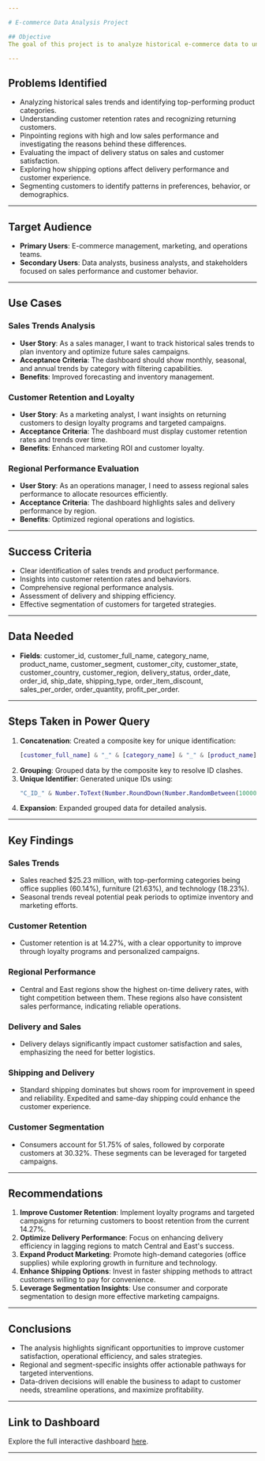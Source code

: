 ```yaml
---

# E-commerce Data Analysis Project

## Objective
The goal of this project is to analyze historical e-commerce data to uncover trends and provide actionable insights that will improve sales, customer retention, and operational efficiency.

---
```


## Problems Identified
- Analyzing historical sales trends and identifying top-performing product categories.
- Understanding customer retention rates and recognizing returning customers.
- Pinpointing regions with high and low sales performance and investigating the reasons behind these differences.
- Evaluating the impact of delivery status on sales and customer satisfaction.
- Exploring how shipping options affect delivery performance and customer experience.
- Segmenting customers to identify patterns in preferences, behavior, or demographics.

---

## Target Audience
- **Primary Users**: E-commerce management, marketing, and operations teams.
- **Secondary Users**: Data analysts, business analysts, and stakeholders focused on sales performance and customer behavior.

---

## Use Cases
### Sales Trends Analysis
- **User Story**: As a sales manager, I want to track historical sales trends to plan inventory and optimize future sales campaigns.
- **Acceptance Criteria**: The dashboard should show monthly, seasonal, and annual trends by category with filtering capabilities.
- **Benefits**: Improved forecasting and inventory management.

### Customer Retention and Loyalty
- **User Story**: As a marketing analyst, I want insights on returning customers to design loyalty programs and targeted campaigns.
- **Acceptance Criteria**: The dashboard must display customer retention rates and trends over time.
- **Benefits**: Enhanced marketing ROI and customer loyalty.

### Regional Performance Evaluation
- **User Story**: As an operations manager, I need to assess regional sales performance to allocate resources efficiently.
- **Acceptance Criteria**: The dashboard highlights sales and delivery performance by region.
- **Benefits**: Optimized regional operations and logistics.

---

## Success Criteria
- Clear identification of sales trends and product performance.
- Insights into customer retention rates and behaviors.
- Comprehensive regional performance analysis.
- Assessment of delivery and shipping efficiency.
- Effective segmentation of customers for targeted strategies.

---

## Data Needed
- **Fields**: customer_id, customer_full_name, category_name, product_name, customer_segment, customer_city, customer_state, customer_country, customer_region, delivery_status, order_date, order_id, ship_date, shipping_type, order_item_discount, sales_per_order, order_quantity, profit_per_order.

---

## Steps Taken in Power Query
1. **Concatenation**: Created a composite key for unique identification:
   ```m
   [customer_full_name] & "_" & [category_name] & "_" & [product_name] & "_" & [customer_segment] & "_" & [customer_city] & "_" & [customer_state]
   ```
2. **Grouping**: Grouped data by the composite key to resolve ID clashes.
3. **Unique Identifier**: Generated unique IDs using:
   ```m
   "C_ID_" & Number.ToText(Number.RoundDown(Number.RandomBetween(100000, 999999)))
   ```
4. **Expansion**: Expanded grouped data for detailed analysis.

---

## Key Findings
### Sales Trends
- Sales reached $25.23 million, with top-performing categories being office supplies (60.14%), furniture (21.63%), and technology (18.23%).
- Seasonal trends reveal potential peak periods to optimize inventory and marketing efforts.

### Customer Retention
- Customer retention is at 14.27%, with a clear opportunity to improve through loyalty programs and personalized campaigns.

### Regional Performance
- Central and East regions show the highest on-time delivery rates, with tight competition between them. These regions also have consistent sales performance, indicating reliable operations.

### Delivery and Sales
- Delivery delays significantly impact customer satisfaction and sales, emphasizing the need for better logistics.

### Shipping and Delivery
- Standard shipping dominates but shows room for improvement in speed and reliability. Expedited and same-day shipping could enhance the customer experience.

### Customer Segmentation
- Consumers account for 51.75% of sales, followed by corporate customers at 30.32%. These segments can be leveraged for targeted campaigns.

---

## Recommendations
1. **Improve Customer Retention**: Implement loyalty programs and targeted campaigns for returning customers to boost retention from the current 14.27%.
2. **Optimize Delivery Performance**: Focus on enhancing delivery efficiency in lagging regions to match Central and East's success.
3. **Expand Product Marketing**: Promote high-demand categories (office supplies) while exploring growth in furniture and technology.
4. **Enhance Shipping Options**: Invest in faster shipping methods to attract customers willing to pay for convenience.
5. **Leverage Segmentation Insights**: Use consumer and corporate segmentation to design more effective marketing campaigns.

---

## Conclusions
- The analysis highlights significant opportunities to improve customer satisfaction, operational efficiency, and sales strategies.
- Regional and segment-specific insights offer actionable pathways for targeted interventions.
- Data-driven decisions will enable the business to adapt to customer needs, streamline operations, and maximize profitability.

---

## Link to Dashboard
Explore the full interactive dashboard [here](https://app.powerbi.com/view?r=eyJrIjoiYWM1ZjJjN2MtOGUxNi00MDk1LWFlNjUtMWYwNTJjMmIwMGZkIiwidCI6IjUxN2QzNTAyLTI5MDEtNGRlMi1hODdiLTk1YzUwN2E5YTA4OCJ9).

---
